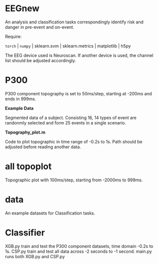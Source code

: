 # EEGnew
An analysis and classification tasks correspondingly identify risk and danger in pre-event and on-event.

Require:

`torch` | `numpy` | sklearn.svm | sklearn.metrics | matplotlib | h5py

The EEG device used is Neuroscan. If another device is used, the channel list should be adjusted accordingly.

# P300
P300 component topography is set to 50ms/step, starting at -200ms and ends in 999ms.

**Example Data**

Segmented data of a subject. Consisting 16, 14 types of event are randonmly selected and form 25 events in a single scenario.

**Topography_plot.m**

Code to plot topographic in time range of -0.2s to 1s. Path should be adjusted before reading another data.

# all topoplot
Topographic plot with 100ms/step, starting from -2000ms to 999ms.
# data
An example datasets for Classification tasks.
# Classifier
XGB.py train and test the P300 component datasets, time domain -0.2s to 1s.
CSP.py train and test all data across -2 seconds to -1 second.
main.py runs both XGB.py and CSP.py
